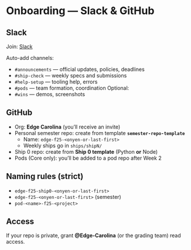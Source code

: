 # Onboarding — Slack & GitHub

## Slack
Join: [Slack](https://join.slack.com/t/edge-labs-group/shared_invite/zt-3cu0axi53-cGQqCySZPys5qcUVQF4pYg)

Auto-add channels:
- `#announcements` — official updates, policies, deadlines
- `#ship-check` — weekly specs and submissions
- `#help-setup` — tooling help, errors
- `#pods` — team formation, coordination
Optional:
- `#wins` — demos, screenshots

## GitHub
- Org: **Edge Carolina** (you’ll receive an invite)
- Personal semester repo: create from template **`semester-repo-template`**
  - Name: `edge-f25-<onyen-or-last-first>`
  - Weekly ships go in `ships/shipN/`
- Ship 0 repo: create from **Ship 0 template** (Python **or** Node)
- Pods (Core only): you’ll be added to a pod repo after Week 2

## Naming rules (strict)
- `edge-f25-ship0-<onyen-or-last-first>`
- `edge-f25-<onyen-or-last-first>` (semester)
- `pod-<name>-f25-<project>`

## Access
If your repo is private, grant **@Edge-Carolina** (or the grading team) read access.
